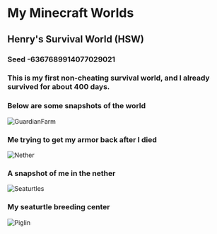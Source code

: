 # My Minecraft Worlds
## Henry's Survival World (HSW)
### Seed -6367689914077029021
### This is my first non-cheating survival world, and I already survived for about 400 days. 
### Below are some snapshots of the world
![GuardianFarm](https://henrypersonalweb.github.io/guardianfarm.png)
### Me trying to get my armor back after I died
![Nether](https://henrypersonalweb.github.io/nether.png)
### A snapshot of me in the nether
![Seaturtles](https://henrypersonalweb.github.io/seaturtles.png)
### My seaturtle breeding center
![Piglin](https://henrypersonalweb.github.io/piglin.gif)



